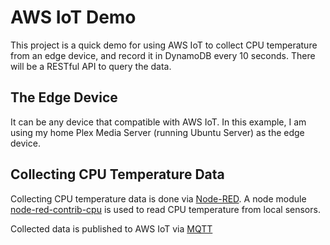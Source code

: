 # AWS IoT Demo

This project is a quick demo for using AWS IoT to collect CPU temperature from an edge device, and record it in DynamoDB every 10 seconds. There will be a RESTful API to query the data.

## The Edge Device

It can be any device that compatible with AWS IoT. In this example, I am using my home Plex Media Server (running Ubuntu Server) as the edge device.

## Collecting CPU Temperature Data

Collecting CPU temperature data is done via [Node-RED](https://nodered.org/). A node module [node-red-contrib-cpu](https://flows.nodered.org/node/node-red-contrib-cpu) is used to read CPU temperature from local sensors.

Collected data is published to AWS IoT via [MQTT](https://mqtt.org/)

